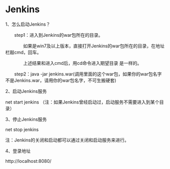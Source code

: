 # Jenkins
1、怎么启动Jenkins？

　　step1：进入到Jenkins的war包所在的目录。

　　　　如果是win7及以上版本，直接打开Jenkins的war包所在的目录，在地址栏敲cmd，回车。

　　　　上述结果和进入cmd后，用cd命令进入期望目录  是一样的。

　　step2：java -jar jenkins.war(调用里面的这个war包，如果你的war包名字不是Jenkins.war，请用你的war包名字，不可生搬硬套)

2、启动Jenkins服务

net start jenkins  （注：如果Jenkins曾经启动过，启动服务不需要进入到某个目录）

3、停止Jenkins服务

net stop jenkins

注：Jenkins的关闭和启动都可以通过关闭和启动服务来进行。

4、登录地址

http://localhost:8080/
